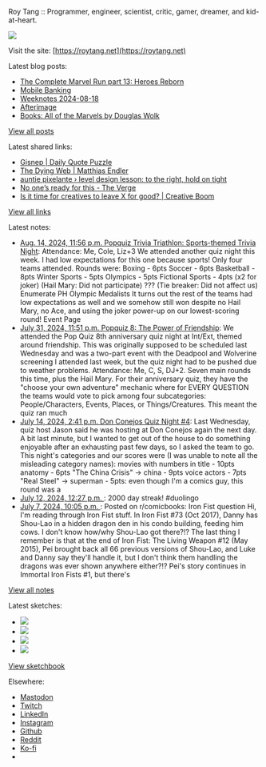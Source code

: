 Roy Tang :: Programmer, engineer, scientist, critic, gamer, dreamer, and kid-at-heart.

![](https://roytang.net/static/img/profile.jpg)

Visit the site: [https://roytang.net](https://roytang.net)

Latest blog posts:

- [The Complete Marvel Run part 13: Heroes Reborn](https://roytang.net/2024/08/cmr-heroes-reborn/)
- [Mobile Banking](https://roytang.net/2024/08/mobile-banking/)
- [Weeknotes 2024-08-18](https://roytang.net/2024/08/weeknotes-08-18/)
- [Afterimage](https://roytang.net/2024/08/afterimage/)
- [Books: All of the Marvels by Douglas Wolk](https://roytang.net/2024/08/all-the-marvels/)

[View all posts](https://roytang.net/blog)

Latest shared links:

- [Gisnep | Daily Quote Puzzle](https://roytang.net/2024/08/e2ce583c10bb055cad34c69c22116e11/)
- [The Dying Web | Matthias Endler](https://roytang.net/2024/08/be27bb0b0c8587056659a49c30e884b5/)
- [auntie pixelante › level design lesson: to the right, hold on tight](https://roytang.net/2024/08/fd536a7ded272273a9260b014e38c19f/)
- [No one’s ready for this - The Verge](https://roytang.net/2024/08/666651b7cbdb864377273192cd7194ac/)
- [Is it time for creatives to leave X for good? | Creative Boom](https://roytang.net/2024/08/35b6c2aef3aa0361f65bf9a0185514bf/)

[View all links](https://roytang.net/links)

Latest notes:

- [Aug. 14, 2024, 11:56 p.m. Popquiz Trivia Triathlon: Sports-themed Trivia Night](https://roytang.net/2024/08/popquiz-sports/): Attendance: Me, Cole, Liz+3 We attended another quiz night this week. I had low expectations for this one because sports! Only four teams attended. Rounds were: Boxing - 6pts Soccer - 6pts Basketball - 8pts Winter Sports - 5pts Olympics - 5pts Fictional Sports - 4pts (x2 for joker) (Hail Mary: Did not participate) ??? (Tie breaker: Did not affect us) Enumerate PH Olympic Medalists It turns out the rest of the teams had low expectations as well and we somehow still won despite no Hail Mary, no Ace, and using the joker power-up on our lowest-scoring round! Event Page
- [July 31, 2024, 11:51 p.m. Popquiz 8: The Power of Friendship](https://roytang.net/2024/07/popquiz-8-friendship/): We attended the Pop Quiz 8th anniversary quiz night at Int/Ext, themed around friendship. This was originally supposed to be scheduled last Wednesday and was a two-part event with the Deadpool and Wolverine screening I attended last week, but the quiz night had to be pushed due to weather problems. Attendance: Me, C, S, DJ+2. Seven main rounds this time, plus the Hail Mary. For their anniversary quiz, they have the &quot;choose your own adventure&quot; mechanic where for EVERY QUESTION the teams would vote to pick among four subcategories: People/Characters, Events, Places, or Things/Creatures. This meant the quiz ran much
- [July 14, 2024, 2:41 p.m. Don Conejos Quiz Night #4](https://roytang.net/2024/07/don-conejos-04/): Last Wednesday, quiz host Jason said he was hosting at Don Conejos again the next day. A bit last minute, but I wanted to get out of the house to do something enjoyable after an exhausting past few days, so I asked the team to go. This night&#x27;s categories and our scores were (I was unable to note all the misleading category names): movies with numbers in title - 10pts anatomy - 6pts &quot;The China Crisis&quot; -&gt; china - 9pts voice actors - 7pts &quot;Real Steel&quot; -&gt; superman - 5pts: even though I&#x27;m a comics guy, this round was a
- [July 12, 2024, 12:27 p.m. ](https://roytang.net/2024/07/112771626087281717/): 2000 day streak! #duolingo
- [July 7, 2024, 10:05 p.m. ](https://roytang.net/2024/07/1dxhaua/): Posted on r/comicbooks: Iron Fist question Hi, I&#x27;m reading through Iron Fist stuff. In Iron Fist #73 (Oct 2017), Danny has Shou-Lao in a hidden dragon den in his condo building, feeding him cows. I don&#x27;t know how/why Shou-Lao got there?!? The last thing I remember is that at the end of Iron Fist: The Living Weapon #12 (May 2015), Pei brought back all 66 previous versions of Shou-Lao, and Luke and Danny say they&#x27;ll handle it, but I don&#x27;t think them handling the dragons was ever shown anywhere either?!? Pei&#x27;s story continues in Immortal Iron Fists #1, but there&#x27;s

[View all notes](https://roytang.net/notes)

Latest sketches:


- ![](https://roytang.net/media/cache/c3/52/c3524701d7d18fa2b6b280d4437c7ba1.jpg)
- ![](https://roytang.net/media/cache/b8/6e/b86e3f7c5db451a5bf40260cdf52e2c0.jpg)
- ![](https://roytang.net/media/cache/09/11/09119bc377da2a1bf7e9d18251a6b7a6.jpg)
- ![](https://roytang.net/media/cache/3c/7d/3c7d410c1cd355b7897272dd51e3b61a.jpg)

[View sketchbook](https://roytang.net/albums/sketchbook)


Elsewhere:

- [Mastodon](https://indieweb.social/@roytang)
- [Twitch](https://twitch.tv/twitchyroy)
- [LinkedIn](https://www.linkedin.com/in/roytang)
- [Instagram](https://instagram.com/roytang0400)
- [Github](https://github.com/roytang)
- [Reddit](https://reddit.com/u/hungryroy)
- [Ko-fi](https://ko-fi.com/roytang)
- [](mailto:hello@roytang.net)